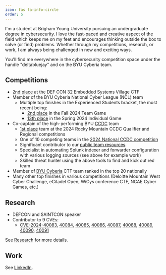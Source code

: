 ```yaml
---
icon: fas fa-info-circle
order: 5
---
```


I'm a student at Brigham Young University pursuing an undergraduate degree in cybersecurity. I love the fast-paced and creative aspect of the field which keeps me on my feet and encourages thinking outside the box to solve (or find) problems. Whether through my competitions, research, or work, I am always being challenged in new and exciting ways.

You'll find me everywhere in the cybersecurity competition space under the handle "deltabluejay" and on the BYU Cyberia team.

## Competitions
- [2nd place](https://www.linkedin.com/posts/embedded-systems-village_defcon-defcon32-embedded-activity-7228884978602819584-ab2L?utm_source=share&utm_medium=member_desktop) at the DEF CON 32 Embedded Systems Village CTF
- Member of the BYU Cyberia National Cyber League (NCL) team
    - Multiple top finishes in the Experienced Students bracket, the most recent being:
        - [2nd place](https://cyberskyline.com/report/21PVRHJLX3ML) in the Fall 2024 Team Game
        - [13th place](https://cyberskyline.com/report/R5AQQYHHTJ9U) in the Spring 2024 Individual Game
- Co-captain of the high-performing BYU [CCDC](https://www.nationalccdc.org/) team
    - [1st place](https://x.com/NationalCCDC/status/1766893614062276795) team at the 2024 Rocky Mountain CCDC Qualifier and Regional competitions
    - One of 10 competing teams in the [2024 National CCDC competition](https://x.com/NationalCCDC/status/1783607165359399134)
    - Significant contributor to our [public team resources](https://github.com/BYU-CCDC/public-ccdc-resources)
    - Specialist in automating Splunk indexer and forwarder configuration with various logging sources (see above for example work)
    - Skilled threat hunter using the above tools to find and kick out red team
- Member of [BYU Cyberia](https://ctftime.org/team/155711) CTF team ranked in the top 20 nationally
- Many other top finishes in various competitions (Deloitte Mountain West Cyber Challenge, eCitadel Open, WiCys conference CTF, NCAE Cyber Games, etc.)

## Research
- DEFCON and SAINTCON speaker
- Contributor to 9 CVEs:
    - [CVE-2024-40083](https://www.cve.org/CVERecord?id=CVE-2024-40083), [40084](https://www.cve.org/CVERecord?id=CVE-2024-40084), [40085](https://www.cve.org/CVERecord?id=CVE-2024-40085), [40086](https://www.cve.org/CVERecord?id=CVE-2024-40086), [40087](https://www.cve.org/CVERecord?id=CVE-2024-40087), [40088](https://www.cve.org/CVERecord?id=CVE-2024-40088), [40089](https://www.cve.org/CVERecord?id=CVE-2024-40089), [40090](https://www.cve.org/CVERecord?id=CVE-2024-40090), [40091](https://www.cve.org/CVERecord?id=CVE-2024-40091)

See [Research](/research) for more details.

## Work
See [LinkedIn](https://www.linkedin.com/in/ava-petersen/).